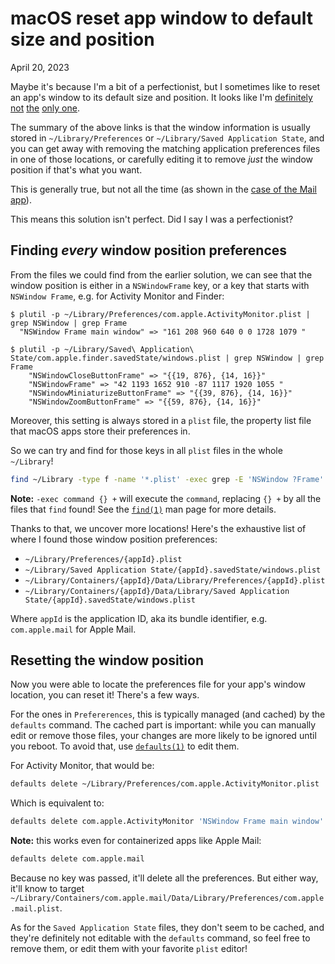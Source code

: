 # macOS reset app window to default size and position
April 20, 2023

Maybe it's because I'm a bit of a perfectionist, but I sometimes like to
reset an app's window to its default size and position. It looks like
I'm [definitely](https://superuser.com/q/1485027)
[not](https://apple.stackexchange.com/q/195479/452681)
[the](https://discussions.apple.com/thread/250618907)
[only one](https://www.reddit.com/r/MacOS/comments/hbbg7z/reset_default_window_positionsize_in_catalina/).

The summary of the above links is that the window information is usually
stored in `~/Library/Preferences` or `~/Library/Saved Application
State`, and you can get away with removing the matching application
preferences files in one of those locations, or carefully editing it to
remove _just_ the window position if that's what you want.

This is generally true, but not all the time (as shown in the
[case of the Mail app](https://apple.stackexchange.com/a/195494/452681)).

This means this solution isn't perfect. Did I say I was a perfectionist?

## Finding _every_ window position preferences

From the files we could find from the earlier solution, we can see that
the window position is either in a `NSWindowFrame` key, or a key that
starts with `NSWindow Frame`, e.g. for Activity Monitor and Finder:

```console
$ plutil -p ~/Library/Preferences/com.apple.ActivityMonitor.plist | grep NSWindow | grep Frame
  "NSWindow Frame main window" => "161 208 960 640 0 0 1728 1079 "

$ plutil -p ~/Library/Saved\ Application\ State/com.apple.finder.savedState/windows.plist | grep NSWindow | grep Frame
    "NSWindowCloseButtonFrame" => "{{19, 876}, {14, 16}}"
    "NSWindowFrame" => "42 1193 1652 910 -87 1117 1920 1055 "
    "NSWindowMiniaturizeButtonFrame" => "{{39, 876}, {14, 16}}"
    "NSWindowZoomButtonFrame" => "{{59, 876}, {14, 16}}"
```

Moreover, this setting is always stored in a `plist` file, the property
list file that macOS apps store their preferences in.

So we can try and find for those keys in all `plist` files in the whole
`~/Library`!

```sh
find ~/Library -type f -name '*.plist' -exec grep -E 'NSWindow ?Frame' {} +
```

<div class="note">

**Note:** `-exec command {} +` will execute the `command`, replacing `{}
+` by all the files that `find` found! See the
[`find(1)`](https://linux.die.net/man/1/find) man page for more details.

</div>

Thanks to that, we uncover more locations! Here's the exhaustive list of
where I found those window position preferences:

* `~/Library/Preferences/{appId}.plist`
* `~/Library/Saved Application State/{appId}.savedState/windows.plist`
* `~/Library/Containers/{appId}/Data/Library/Preferences/{appId}.plist`
* `~/Library/Containers/{appId}/Data/Library/Saved Application State/{appId}.savedState/windows.plist`

Where `appId` is the application ID, aka its bundle identifier, e.g.
`com.apple.mail` for Apple Mail.

## Resetting the window position

Now you were able to locate the preferences file for your app's window
location, you can reset it! There's a few ways.

For the ones in `Prefererences`, this is typically managed (and cached)
by the `defaults` command. The cached part is important: while you can
manually edit or remove those files, your changes are more likely to be
ignored until you reboot. To avoid that, use
[`defaults(1)`](https://www.unix.com/man-page/osx/1/defaults/) to edit
them.

For Activity Monitor, that would be:

```sh
defaults delete ~/Library/Preferences/com.apple.ActivityMonitor.plist 'NSWindow Frame main window'
```

Which is equivalent to:

```sh
defaults delete com.apple.ActivityMonitor 'NSWindow Frame main window'
```

<div class="note">

**Note:** this works even for containerized apps like Apple Mail:

```sh
defaults delete com.apple.mail
```

Because no key was passed, it'll delete all the preferences. But either
way, it'll know to target
`~/Library/Containers/com.apple.mail/Data/Library/Preferences/com.apple.mail.plist`.

</div>

As for the `Saved Application State` files, they don't seem to be
cached, and they're definitely not editable with the `defaults` command,
so feel free to remove them, or edit them with your favorite `plist`
editor!
